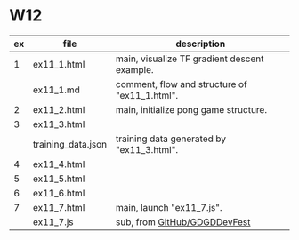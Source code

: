 # W12

| ex  | file               | description                                                                                                         |
| --- | ------------------ | ------------------------------------------------------------------------------------------------------------------- |
| 1   | ex11_1.html        | main, visualize TF gradient descent example.                                                                        |
|     | ex11_1.md          | comment, flow and structure of "ex11_1.html".                                                                       |
| 2   | ex11_2.html        | main, initialize pong game structure.                                                                               |
| 3   | ex11_3.html        |                                                                                                                     |
|     | training_data.json | training data generated by "ex11_3.html".                                                                           |
| 4   | ex11_4.html        |                                                                                                                     |
| 5   | ex11_5.html        |                                                                                                                     |
| 6   | ex11_6.html        |                                                                                                                     |
| 7   | ex11_7.html        | main, launch "ex11_7.js".                                                                                           |
|     | ex11_7.js          | sub, from [GitHub/GDGDDevFest](https://raw.githubusercontent.com/AbhimanyuAryan/GDGDevFest/master/pong/ponggame.js) |

